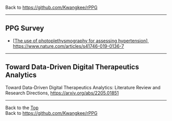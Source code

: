 Back to https://github.com/Kwangkee/rPPG
***

## PPG Survey
- [[The use of photoplethysmography for assessing hypertension](https://github.com/Kwangkee/rPPG/blob/main/rPPG4BP.md#the-use-of-photoplethysmography-for-assessing-hypertension)], https://www.nature.com/articles/s41746-019-0136-7

***
## Toward Data-Driven Digital Therapeutics Analytics
Toward Data-Driven Digital Therapeutics Analytics: Literature Review and Research Directions, https://arxiv.org/abs/2205.01851



***
Back to the [Top](#papers)  
Back to https://github.com/Kwangkee/rPPG

